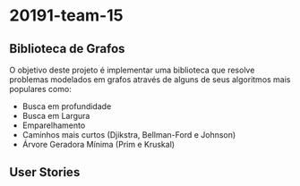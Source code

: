 # 20191-team-15

## Biblioteca de Grafos

  O objetivo deste projeto é implementar uma biblioteca que resolve problemas modelados em grafos através de alguns de seus algoritmos mais populares como:
*	Busca em profundidade
*	Busca em Largura
* Emparelhamento
*	Caminhos mais curtos (Djikstra, Bellman-Ford e Johnson)
*	Árvore Geradora Mínima (Prim e Kruskal)

## User Stories
